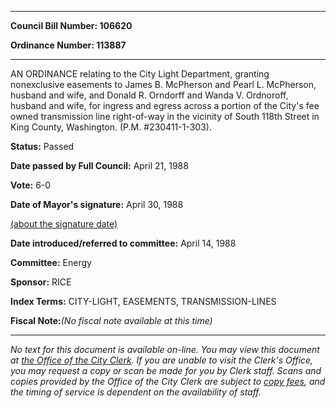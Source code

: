 

********

**Council Bill Number: 106620**
   
**Ordinance Number: 113887**
********

 AN ORDINANCE relating to the City Light Department, granting nonexclusive easements to James B. McPherson and Pearl L. McPherson, husband and wife, and Donald R. Orndorff and Wanda V. Ordnoroff, husband and wife, for ingress and egress across a portion of the City's fee owned transmission line right-of-way in the vicinity of South 118th Street in King County, Washington. (P.M. #230411-1-303).

**Status:** Passed
   
**Date passed by Full Council:** April 21, 1988
   
**Vote:** 6-0
   
**Date of Mayor's signature:** April 30, 1988
   
[(about the signature date)](/~public/approvaldate.htm)
   
   
   
**Date introduced/referred to committee:** April 14, 1988
   
**Committee:** Energy
   
**Sponsor:** RICE
   
   
**Index Terms:** CITY-LIGHT, EASEMENTS, TRANSMISSION-LINES

**Fiscal Note:**_(No fiscal note available at this time)_
********

_No text for this document is available on-line. You may view this document at [the Office of the City Clerk](http://www.seattle.gov/leg/clerk/contactUs.htm). If you are unable to visit the Clerk's Office, you may request a copy or scan be made for you by Clerk staff. Scans and copies provided by the Office of the City Clerk are subject to [copy fees](http://clerk.seattle.gov/~public/clerkfees.htm), and the timing of service is dependent on the availability of staff._

